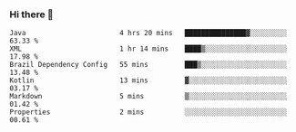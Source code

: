 ### Hi there 👋

<!--START_SECTION:waka-->

```text
Java                       4 hrs 20 mins   ███████████████▓░░░░░░░░░   63.33 %
XML                        1 hr 14 mins    ████▒░░░░░░░░░░░░░░░░░░░░   17.98 %
Brazil Dependency Config   55 mins         ███▒░░░░░░░░░░░░░░░░░░░░░   13.48 %
Kotlin                     13 mins         ▓░░░░░░░░░░░░░░░░░░░░░░░░   03.17 %
Markdown                   5 mins          ▒░░░░░░░░░░░░░░░░░░░░░░░░   01.42 %
Properties                 2 mins          ░░░░░░░░░░░░░░░░░░░░░░░░░   00.61 %
```

<!--END_SECTION:waka-->

<!--
**jerry-shao/jerry-shao** is a ✨ _special_ ✨ repository because its `README.md` (this file) appears on your GitHub profile.

Here are some ideas to get you started:

- 🔭 I’m currently working on ...
- 🌱 I’m currently learning ...
- 👯 I’m looking to collaborate on ...
- 🤔 I’m looking for help with ...
- 💬 Ask me about ...
- 📫 How to reach me: ...
- 😄 Pronouns: ...
- ⚡ Fun fact: ...
-->
